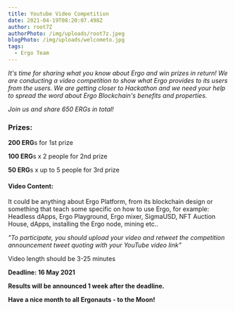 ```yaml
---
title: Youtube Video Competition
date: 2021-04-19T08:20:07.498Z
author: root7Z
authorPhoto: /img/uploads/root7z.jpeg
blogPhoto: /img/uploads/welcometo.jpg
tags:
  - Ergo Team
---
```

*It's time for sharing what you know about Ergo and win prizes in return! We are conducting a video competition to show what Ergo provides to its users from the users. We are getting closer to Hackathon and we need your help to spread the word about Ergo Blockchain's benefits and properties.* 

*Join us and share 650 ERGs in total!*

### Prizes:

**200 ERG**s for 1st prize   

**100 ERG**s x 2 people for 2nd prize  

**50 ERG**s x up to 5 people for 3rd prize

#### Video Content:

It could be anything about Ergo Platform, from its blockchain design or something that teach some specific on how to use Ergo, for example: Headless dApps, Ergo Playground, Ergo mixer, SigmaUSD, NFT Auction House, dApps, installing the Ergo node, mining etc.. 

*"To participate, you should upload your video and retweet the competition announcement tweet quoting with your YouTube video link"*

Video length should be 3-25 minutes

**Deadline: 16 May 2021**       

**Results will be announced 1 week after the deadline.**

**Have a nice month to all Ergonauts - to the Moon!**